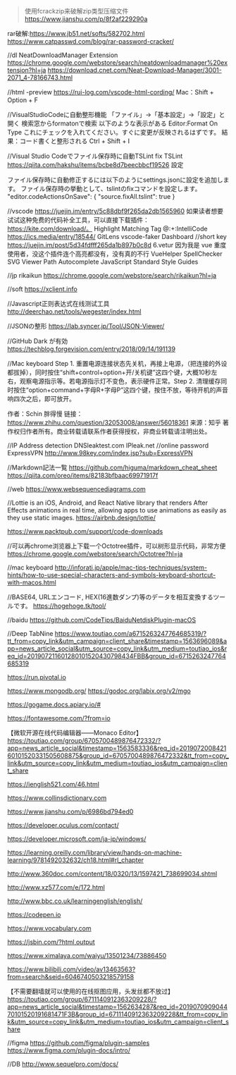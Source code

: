 >使用fcrackzip来破解zip类型压缩文件
https://www.jianshu.com/p/8f2af229290a

rar破解:https://www.jb51.net/softs/582702.html
https://www.catpasswd.com/blog/rar-password-cracker/

//dl
NeatDownloadManager Extension
https://chrome.google.com/webstore/search/neatdownloadmanager%20extension?hl=ja
https://download.cnet.com/Neat-Download-Manager/3001-2071_4-78166743.html

//html -preview
https://rui-log.com/vscode-html-cording/
Mac：Shift + Option + F

//VisualStudioCodeに自動整形機能
「ファイル」→「基本設定」→「設定」と開く
検索窓からformatonで検索
以下のような表示がある
Editor:Format On Type
これにチェックを入れてください。すぐに変更が反映されるはずです。
結果：コード書くと整形される 	Ctrl + Shift + I

//Visual Studio Codeでファイル保存時に自動TSLint fix
TSLint
https://qiita.com/hakshu/items/bcbe8d7beecbbcf19526
設定

ファイル保存時に自動修正するには以下のようにsettings.jsonに設定を追加します。
ファイル保存時の挙動として、tslintのfixコマンドを設定します。
"editor.codeActionsOnSave": {
    "source.fixAll.tslint": true
}

//vscode https://juejin.im/entry/5c88dbf9f265da2db1565960
如果读者想要试试这种免费的代码补全工具，可以直接下载插件：https://kite.com/download/。
Highlight Matching Tag
@:+:IntelliCode https://ics.media/entry/18544/
GitLens
vscode-faker
Dashboard
//short key
https://juejin.im/post/5d34fdfff265da1b897b0c8d
6.vetur
因为我是 vue 重度使用者，没这个插件连个高亮都没有，没有真的不行
VueHelper
SpellChecker
SVG Viewer
Path Autocomplete
JavaScript Standard Style
Guides

//jp
rikaikun
https://chrome.google.com/webstore/search/rikaikun?hl=ja

//soft
https://xclient.info

//Javascript正则表达式在线测试工具
http://deerchao.net/tools/wegester/index.html

//JSONの整形
https://lab.syncer.jp/Tool/JSON-Viewer/

//GitHub Dark が有効
https://techblog.forgevision.com/entry/2018/09/14/191139


//Mac keyboard
Step 1. 重置电源连接状态先关机，再接上电源，（把连接的外设都拔掉），同时按住“shift+control+option+开/关机键”这四个键，大概10秒左右，观察电源指示等。若电源指示灯不变色，表示硬件正常。Step 2. 清理缓存同时按住“option+command+字母R+字母P”这四个键，按住不放，等待开机的声音响四次之后，即可放开。

作者：Schin 胖得慢
链接：https://www.zhihu.com/question/32053008/answer/56018361
来源：知乎
著作权归作者所有。商业转载请联系作者获得授权，非商业转载请注明出处。

//IP Address detection
DNSleaktest.com
IPleak.net
//online password  ExpressVPN
http://www.98key.com/index.jsp?sub=ExpressVPN

//Markdown記法一覧
https://github.com/higuma/markdown_cheat_sheet
https://qiita.com/oreo/items/82183bfbaac69971917f

//web 
https://www.websequencediagrams.com

//Lottie is an iOS, Android, and React Native library that renders After Effects animations in real time, allowing apps to use animations as easily as they use static images.
https://airbnb.design/lottie/

https://www.packtpub.com/support/code-downloads

//可以再chrome浏览器上下载一个Octotree插件，可以树形显示代码，非常方便
https://chrome.google.com/webstore/search/Octotree?hl=ja

//mac keyboard
http://inforati.jp/apple/mac-tips-techniques/system-hints/how-to-use-special-characters-and-symbols-keyboard-shortcut-with-macos.html

//BASE64, URLエンコード, HEX(16進数ダンプ)等のデータを相互変換するツールです。
https://hogehoge.tk/tool/

//baidu
https://github.com/CodeTips/BaiduNetdiskPlugin-macOS

//Deep TabNine
https://www.toutiao.com/a6715263247764685319/?tt_from=copy_link&utm_campaign=client_share&timestamp=1563696089&app=news_article_social&utm_source=copy_link&utm_medium=toutiao_ios&req_id=201907211601280101520430798434FBB&group_id=6715263247764685319

https://run.pivotal.io

https://www.mongodb.org/
https://godoc.org/labix.org/v2/mgo

https://gogame.docs.apiary.io/#

https://fontawesome.com/?from=io

【微软开源在线代码编辑器——Monaco Editor】https://toutiao.com/group/6705700489876472332/?app=news_article_social&timestamp=1563583336&req_id=201907200842160101520331505608875&group_id=6705700489876472332&tt_from=copy_link&utm_source=copy_link&utm_medium=toutiao_ios&utm_campaign=client_share

https://ienglish521.com/46.html

https://www.collinsdictionary.com

https://www.jianshu.com/p/6986bd794ed0

https://developer.oculus.com/contact/

https://developer.microsoft.com/ja-jp/windows/

https://learning.oreilly.com/library/view/hands-on-machine-learning/9781492032632/ch18.html#rl_chapter

http://www.360doc.com/content/18/0320/13/1597421_738699034.shtml

http://www.xz577.com/e/172.html

http://www.bbc.co.uk/learningenglish/english/

https://codepen.io

https://www.vocabulary.com

https://jsbin.com/?html,output

https://www.ximalaya.com/waiyu/13501234/73886450

https://www.bilibili.com/video/av13463563?from=search&seid=6046740503218579158

【不需要翻墙就可以使用的在线抠图应用，头发丝都不放过】https://toutiao.com/group/6711140912363209228/?app=news_article_social&timestamp=1562634287&req_id=201907090904470101520191681471F3B&group_id=6711140912363209228&tt_from=copy_link&utm_source=copy_link&utm_medium=toutiao_ios&utm_campaign=client_share

//figma https://github.com/figma/plugin-samples
https://www.figma.com/plugin-docs/intro/

//DB
http://www.sequelpro.com/docs/

